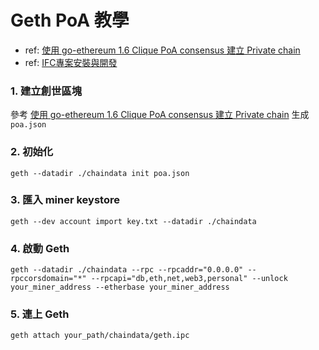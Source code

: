 # Geth PoA 教學
- ref: [使用 go-ethereum 1.6 Clique PoA consensus 建立 Private chain](https://medium.com/taipei-ethereum-meetup/%E4%BD%BF%E7%94%A8-go-ethereum-1-6-clique-poa-consensus-%E5%BB%BA%E7%AB%8B-private-chain-1-4d359f28feff)
- ref: [IFC專案安裝與開發](http://192.168.1.88:10080/Infinitechain/guides/src/branch/master/IFC%E5%B0%88%E6%A1%88%E5%AE%89%E8%A3%9D%E8%88%87%E9%96%8B%E7%99%BC.md)

### 1. 建立創世區塊
參考 [使用 go-ethereum 1.6 Clique PoA consensus 建立 Private chain](https://medium.com/taipei-ethereum-meetup/%E4%BD%BF%E7%94%A8-go-ethereum-1-6-clique-poa-consensus-%E5%BB%BA%E7%AB%8B-private-chain-1-4d359f28feff) 生成 `poa.json`

### 2. 初始化

```
geth --datadir ./chaindata init poa.json
```

### 3. 匯入 miner keystore
```
geth --dev account import key.txt --datadir ./chaindata
```

### 4. 啟動 Geth
```
geth --datadir ./chaindata --rpc --rpcaddr="0.0.0.0" --rpccorsdomain="*" --rpcapi="db,eth,net,web3,personal" --unlock your_miner_address --etherbase your_miner_address
```

### 5. 連上 Geth
```
geth attach your_path/chaindata/geth.ipc
```
